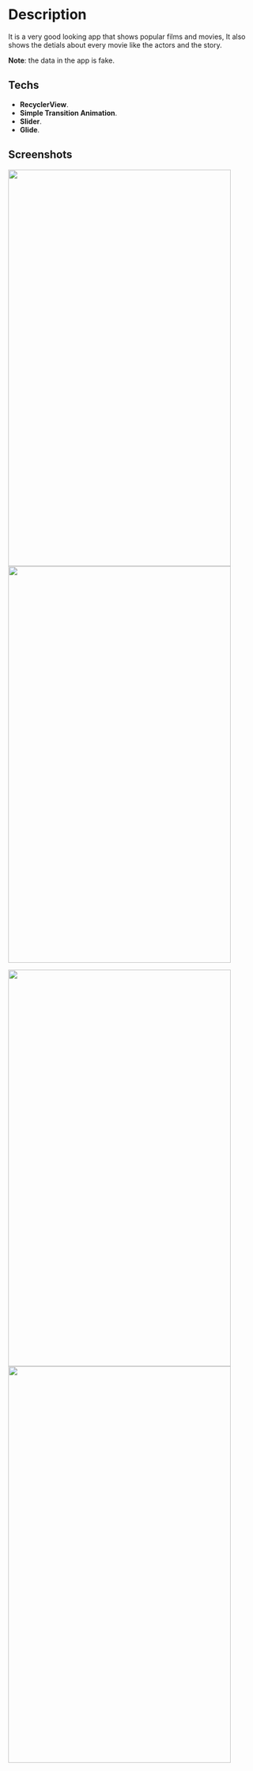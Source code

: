 
# Description

It is a very good looking app that shows popular films and movies, It also shows the detials about every movie like the actors and the story.


**Note**: the data in the app is fake.

## Techs
* **RecyclerView**.
* **Simple Transition Animation**.
* **Slider**.
* **Glide**.

## Screenshots

<img src="https://user-images.githubusercontent.com/79477855/148279722-3024e450-db90-4fb6-a22d-14b125f1a67d.jpg" width="450" height="800"> <img src="https://user-images.githubusercontent.com/79477855/148279585-2f897cb9-6511-440f-ba3e-70cccca1e38f.jpg" width="450" height="800">

<img src="https://user-images.githubusercontent.com/79477855/148280306-975f391b-35bf-4a37-b5bd-fa98a2f41e4f.jpg" width="450" height="800"> <img src="https://user-images.githubusercontent.com/79477855/148280186-851b15cc-41da-42d6-a938-f8b40d0fe515.jpg" width="450" height="800">
